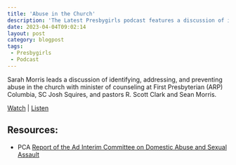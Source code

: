```yaml
---
title: 'Abuse in the Church'
description: 'The Latest Presbygirls podcast features a discussion of identifying, addressing, and preventing abuse in the church.'
date: 2023-04-04T09:02:14
layout: post
category: blogpost
tags:
 - Presbygirls
 - Podcast
---
```

Sarah Morris leads a discussion of identifying, addressing, and preventing abuse in the church with minister of counseling at First Presbyterian (ARP) Columbia, SC Josh Squires, and pastors R. Scott Clark and Sean Morris.

[Watch](https://www.ecrosstexas.com/videos/presbygirls-ustoo-abuse-in-the-church/) | [Listen](https://presbycast.libsyn.com/presbygirls-abuse-in-the-churchustoo)

## Resources:
- PCA [Report of the Ad Interim Committee on Domestic Abuse and Sexual Assault](https://www.pcaac.org/aic-report-abuse/)